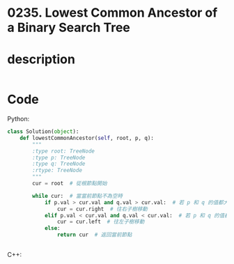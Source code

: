 # 0235. Lowest Common Ancestor of a Binary Search Tree

# description
```

```
# Code
Python:
```python
class Solution(object):
    def lowestCommonAncestor(self, root, p, q):
        """
        :type root: TreeNode
        :type p: TreeNode
        :type q: TreeNode
        :rtype: TreeNode
        """
        cur = root  # 從根節點開始

        while cur:  # 當當前節點不為空時
            if p.val > cur.val and q.val > cur.val:  # 若 p 和 q 的值都大於當前節點值
                cur = cur.right  # 往右子樹移動
            elif p.val < cur.val and q.val < cur.val:  # 若 p 和 q 的值都小於當前節點值
                cur = cur.left  # 往左子樹移動
            else:
                return cur  # 返回當前節點
        
```

C++:
```C++

```
